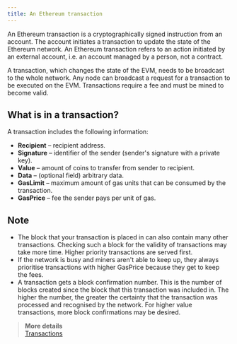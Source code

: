 ```yaml
---
title: An Ethereum transaction
---
```


An Ethereum transaction is a cryptographically signed instruction from an account. The account initiates a transaction to update the state of the Ethereum network. An Ethereum transaction refers to an action initiated by an external account, i.e. an account managed by a person, not a contract.  

A transaction, which changes the state of the EVM, needs to be broadcast to the whole network. Any node can broadcast a request for a transaction to be executed on the EVM. Transactions require a fee and must be mined to become valid.

## What is in a transaction?

A transaction includes the following information:
* **Recipient** – recipient address.
* **Signature** – identifier of the sender (sender's signature with a private key).
* **Value** – amount of coins to transfer from sender to recipient.
* **Data** – (optional field) arbitrary data.
* **GasLimit** – maximum amount of gas units that can be consumed by the transaction.
* **GasPrice** – fee the sender pays per unit of gas.

## Note
* The block that your transaction is placed in can also contain many other transactions. Checking such a block for the validity of transactions may take more time. Higher priority transactions are served first.
* If the network is busy and miners aren't able to keep up, they always prioritise transactions with higher GasPrice because they get to keep the fees.
* A transaction gets a block confirmation number. This is the number of blocks created since the block that this transaction was included in. The higher the number, the greater the certainty that the transaction was processed and recognised by the network. For higher value transactions, more block confirmations may be desired.


> **More details**  
> [Transactions](https://ethereum.org/en/developers/docs/transactions/)